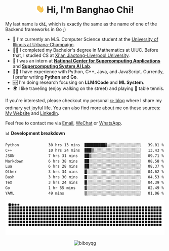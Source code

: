 <h1 align="center"><img src="assets/hi.gif" height="26" alt="wave"/> Hi, I'm Banghao Chi!</h1>

My last name is **`Chi`**, which is exactly the same as the name of one of the Backend frameworks in Go ;)

- 🏫 I'm currently an M.S. Computer Science student at the [University of Illinois at Urbana-Champaign](https://illinois.edu/).
- 👨‍🎓 I completed my Bachelor's degree in Mathematics at UIUC. Before that, I studied CS at [Xi'an Jiaotong-Liverpool University](https://www.xjtlu.edu.cn/en).
- 💼 I was an intern at **[National Center for Supercomputing Applications](https://www.ncsa.illinois.edu/)** and **[Supercomputing System AI Lab](https://supercomputing-system-ai-lab.github.io/)**.
- 👨‍💻 I have experience with Python, C++, Java, and JavaScript. Currently, I prefer writing **Python** and **Go**.
- 🆕 I'm doing research focusing on **LLM4Code** and **ML System**.
- 🌍 I like traveling (enjoy walking on the street) and playing 🏓 table tennis.

If you're interested, please checkout my personal [✏️ blog](https://banghao.live) where I share my ordinary yet joyful life. You can also find more about me on these sources: [My Website](https://biboyqg.github.io/) and [LinkedIn](https://www.linkedin.com/in/banghao-chi-550737276/).

Feel free to contact me via <a href="mailto:banghao2@illinois.edu">Email</a>, [WeChat](id:banghao1023) or [WhatsApp](+12173286124).

📊 **Development breakdown**

<!--START_SECTION:waka-->

```txt
Python             30 hrs 13 mins  █████████▓░░░░░░░░░░░░░░░   39.01 %
C++                10 hrs 24 mins  ███▒░░░░░░░░░░░░░░░░░░░░░   13.43 %
JSON               7 hrs 31 mins   ██▒░░░░░░░░░░░░░░░░░░░░░░   09.71 %
Markdown           6 hrs 38 mins   ██░░░░░░░░░░░░░░░░░░░░░░░   08.58 %
Lua                6 hrs 28 mins   ██░░░░░░░░░░░░░░░░░░░░░░░   08.37 %
Other              3 hrs 34 mins   █░░░░░░░░░░░░░░░░░░░░░░░░   04.62 %
Bash               3 hrs 30 mins   █░░░░░░░░░░░░░░░░░░░░░░░░   04.53 %
TeX                3 hrs 24 mins   █░░░░░░░░░░░░░░░░░░░░░░░░   04.39 %
Go                 1 hr 55 mins    ▓░░░░░░░░░░░░░░░░░░░░░░░░   02.49 %
YAML               49 mins         ▒░░░░░░░░░░░░░░░░░░░░░░░░   01.06 %
```

<!--END_SECTION:waka-->

<picture>
  <source media="(prefers-color-scheme: dark)" srcset="https://raw.githubusercontent.com/BiboyQG/BiboyQG/output/github-contribution-grid-snake-dark.svg">
  <source media="(prefers-color-scheme: light)" srcset="https://raw.githubusercontent.com/BiboyQG/BiboyQG/output/github-contribution-grid-snake.svg">
  <img alt="github contribution grid snake animation" src="https://raw.githubusercontent.com/BiboyQG/BiboyQG/output/github-contribution-grid-snake.svg">
</picture>

<br>

<p align="center"><img src="https://komarev.com/ghpvc/?username=biboyqg&label=Profile%20views&color=0e75b6&style=flat" alt="biboyqg" /> </p>

</div>
